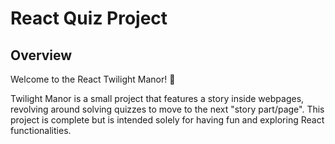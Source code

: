 # React Quiz Project

## Overview

Welcome to the React Twilight Manor! 🎉

Twilight Manor is a small project that features a story inside webpages, revolving around solving quizzes to move to the next "story part/page". This project is complete but is intended solely for having fun and exploring React functionalities.
